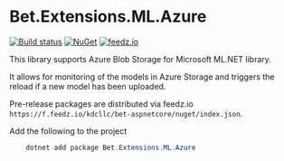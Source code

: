 # Bet.Extensions.ML.Azure

[![Build status](https://ci.appveyor.com/api/projects/status/fo9rakj7s7uhs3ij?svg=true)](https://ci.appveyor.com/project/kdcllc/bet-aspnetcore)
[![NuGet](https://img.shields.io/nuget/v/Bet.Extensions.ML.Azure.svg)](https://www.nuget.org/packages?q=Bet.Extensions.ML.Azure)
[![feedz.io](https://img.shields.io/badge/endpoint.svg?url=https://f.feedz.io/kdcllc/bet-aspnetcore/shield/Bet.Extensions.ML.Azure/latest)](https://f.feedz.io/kdcllc/bet-aspnetcore/packages/Bet.Extensions.ML.Azure/latest/download)


This library supports Azure Blob Storage for Microsoft ML.NET library.

It allows for monitoring of the models in Azure Storage and triggers the reload if a new model has been uploaded.

Pre-release packages are distributed via feedz.io `https://f.feedz.io/kdcllc/bet-aspnetcore/nuget/index.json`.

Add the following to the project

```csharp
    dotnet add package Bet.Extensions.ML.Azure
```
